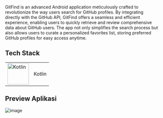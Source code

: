 GitFind is an advanced Android application meticulously crafted to revolutionize the way users search for GitHub profiles. By integrating directly with the GitHub API, GitFind offers a seamless and efficient experience, enabling users to quickly retrieve and review comprehensive data about GitHub users. The app not only simplifies the search process but also allows users to curate a personalized favorites list, storing preferred GitHub profiles for easy access anytime.
##  **Tech Stack**
<table>
  <tr>
    <td>
      <img src="https://github.com/Damaramon/GitFind/assets/128273587/4486605f-2906-4704-87f9-cf9b39364707" alt="Kotlin" style="width: 70px; vertical-align: middle;">
    </td>
    <td>
    Kotlin
    </td>
  </tr>

</table>


##  **Preview Aplikasi**
![image](https://github.com/Damaramon/GitFind/assets/128273587/d79c6a7c-4b98-43b1-8f57-befb160635f1)

